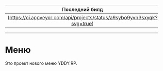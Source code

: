 |Последний билд|
|:-:|
|(https://ci.appveyor.com/api/projects/status/a9sybo9yvn3sxyqk?svg=true)|

--------

# Меню
Это проект нового меню YDDY:RP.